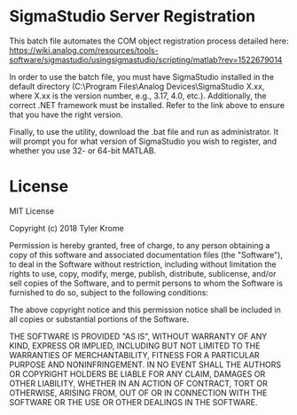 # SigmaStudio Server Registration

This batch file automates the COM object registration process detailed here: https://wiki.analog.com/resources/tools-software/sigmastudio/usingsigmastudio/scripting/matlab?rev=1522679014

In order to use the batch file, you must have SigmaStudio installed in the default directory (C:\Program Files\Analog Devices\SigmaStudio X.xx\, where X.xx is the version number, e.g., 3.17, 4.0, etc.).
Additionally, the correct .NET framework must be installed. Refer to the link above to ensure that you have the right version.

Finally, to use the utility, download the .bat file and run as administrator. It will prompt you for what version of SigmaStudio you wish to register, and whether you use 32- or 64-bit MATLAB.

# License
 
MIT License

Copyright (c) 2018 Tyler Krome

Permission is hereby granted, free of charge, to any person obtaining a copy of this software and associated documentation files (the "Software"), to deal in the Software without restriction, including without limitation the rights to use, copy, modify, merge, publish, distribute, sublicense, and/or sell copies of the Software, and to permit persons to whom the Software is furnished to do so, subject to the following conditions:

The above copyright notice and this permission notice shall be included in all copies or substantial portions of the Software.

THE SOFTWARE IS PROVIDED "AS IS", WITHOUT WARRANTY OF ANY KIND, EXPRESS OR IMPLIED, INCLUDING BUT NOT LIMITED TO THE WARRANTIES OF MERCHANTABILITY, FITNESS FOR A PARTICULAR PURPOSE AND NONINFRINGEMENT. IN NO EVENT SHALL THE AUTHORS OR COPYRIGHT HOLDERS BE LIABLE FOR ANY CLAIM, DAMAGES OR OTHER LIABILITY, WHETHER IN AN ACTION OF CONTRACT, TORT OR OTHERWISE, ARISING FROM, OUT OF OR IN CONNECTION WITH THE SOFTWARE OR THE USE OR OTHER DEALINGS IN THE SOFTWARE.
